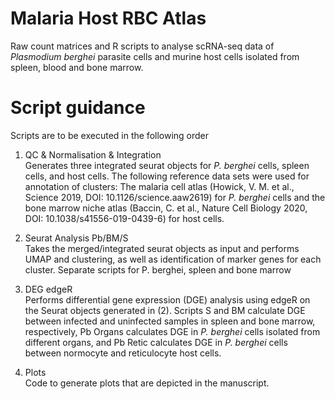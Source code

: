 # Malaria Host RBC Atlas

Raw count matrices and R scripts to analyse scRNA-seq data of <I>Plasmodium berghei</I> parasite cells and murine host cells isolated from spleen, blood and bone marrow. 

# Script guidance

Scripts are to be executed in the following order

1) QC & Normalisation & Integration   
   Generates three integrated seurat objects for  <I>P. berghei</I> cells, spleen cells, and host cells. The following reference data sets were used for annotation of clusters: The malaria cell atlas (Howick, V. M. et al., Science 2019, DOI: 10.1126/science.aaw2619) for  <I>P. berghei</I> cells and the bone marrow niche atlas (Baccin, C. et al., Nature Cell Biology 2020, DOI: 10.1038/s41556-019-0439-6) for host cells.
   
2) Seurat Analysis Pb/BM/S  
   Takes the merged/integrated seurat objects as input and performs UMAP and clustering, as well as identification of marker genes for each cluster. Separate scripts for P.          berghei, spleen and bone marrow 
   
3) DEG edgeR  
   Performs differential gene expression (DGE) analysis using edgeR on the Seurat objects generated in (2). Scripts S and BM calculate DGE between infected and uninfected samples in spleen and bone marrow, respectively, Pb Organs calculates DGE in <I>P. berghei</I> cells isolated from different organs, and Pb Retic calculates DGE in  <I>P. berghei</I> cells between normocyte and reticulocyte host cells. 
   
4) Plots  
   Code to generate plots that are depicted in the manuscript. 
   
